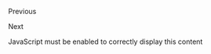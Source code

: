 Previous
         
            
Next
            
            

 JavaScript must be enabled to correctly display this content

